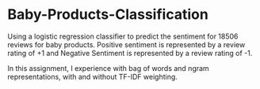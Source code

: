 # Baby-Products-Classification
Using a logistic regression classifier to predict the sentiment for 18506 reviews for baby products. Positive sentiment is represented by a review rating of +1 and Negative Sentiment is represented by a review rating of -1.

In this assignment, I experience with bag of words and ngram representations, with and without TF-IDF weighting.
